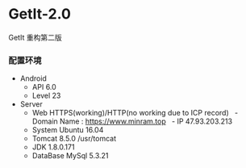 # GetIt-2.0
GetIt 重构第二版

### 配置环境
 - Android 
   - API 6.0
   - Level 23
 - Server
   - Web HTTPS(working)/HTTP(no working due to ICP record)
   - Domain Name : https://www.minram.top
   - IP 47.93.203.213
   - System Ubuntu 16.04
   - Tomcat 8.5.0  /usr/tomcat
   - JDK 1.8.0.171
   - DataBase MySql 5.3.21
